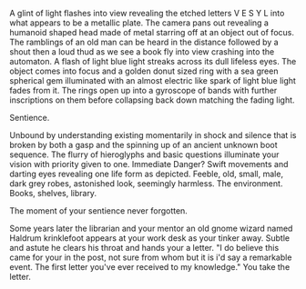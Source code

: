 
A glint of light flashes into view revealing the etched letters V E S Y L into what appears to be a metallic plate. The camera pans out revealing a humanoid shaped head made of metal starring off at an object out of focus. The ramblings of an old man can be heard in the distance followed by a shout then a loud thud as we see a book fly into view crashing into the automaton. A flash of light blue light streaks across its dull lifeless eyes. The object comes into focus and a golden donut sized ring with a sea green spherical gem illuminated with an almost electric like spark of light blue light fades from it. The rings open up into a gyroscope of bands with further inscriptions on them before collapsing back down matching the fading light. 

Sentience. 

Unbound by understanding existing momentarily in shock and silence that is broken by both a gasp and the spinning up of an ancient unknown boot sequence. The flurry of hieroglyphs and basic questions illuminate your vision with priority given to one. Immediate Danger? Swift movements and darting eyes revealing one life form as depicted. Feeble, old, small, male, dark grey robes, astonished look, seemingly harmless. The environment. Books, shelves, library. 

The moment of your sentience never forgotten. 

Some years later the librarian and your mentor an old gnome wizard named Haldrum krinklefoot appears at your work desk as your tinker away. Subtle and astute he clears his throat and hands your a letter. "I do believe this came for your in the post, not sure from whom but it is i'd say a remarkable event. The first letter you've ever received to my knowledge." You take the letter.